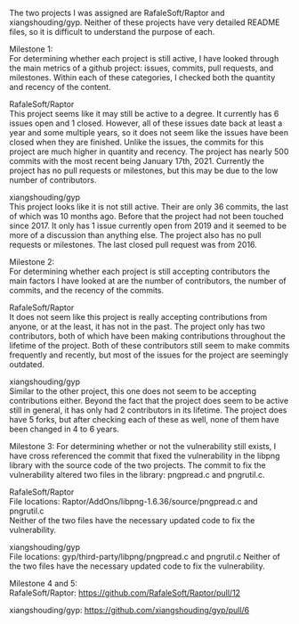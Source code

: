 The two projects I was assigned are RafaleSoft/Raptor and xiangshouding/gyp. Neither of these projects have very detailed README files, so it is difficult to understand the purpose of each.

Milestone 1:  
For determining whether each project is still active, I have looked through the main metrics of a github project: issues, commits, pull requests, and milestones. Within each of these categories, I checked both the quantity and recency of the content.

RafaleSoft/Raptor  
This project seems like it may still be active to a degree. It currently has 6 issues open and 1 closed. However, all of these issues date back at least a year and some multiple years, so it does not seem like the issues have been closed when they are finished. Unlike the issues, the commits for this project are much higher in quantity and recency. The project has nearly 500 commits with the most recent being January 17th, 2021. Currently the project has no pull requests or milestones, but this may be due to the low number of contributors. 

xiangshouding/gyp  
This project looks like it is not still active. Their are only 36 commits, the last of which was 10 months ago. Before that the project had not been touched since 2017. It only has 1 issue currently open from 2019 and it seemed to be more of a discussion than anything else. The project also has no pull requests or milestones. The last closed pull request was from 2016. 

Milestone 2:  
For determining whether each project is still accepting contributors the main factors I have looked at are the number of contributors, the number of commits, and the recency of the commits. 

RafaleSoft/Raptor  
It does not seem like this project is really accepting contributions from anyone, or at the least, it has not in the past. The project only has two contributors, both of which have been making contributions throughout the lifetime of the project. Both of these contributors still seem to make commits frequently and recently, but most of the issues for the project are seemingly outdated. 

xiangshouding/gyp  
Similar to the other project, this one does not seem to be accepting contributions either. Beyond the fact that the project does seem to be active still in general, it has only had 2 contributors in its lifetime. The project does have 5 forks, but after checking each of these as well, none of them have been changed in 4 to 6 years. 


Milestone 3:
For determining whether or not the vulnerability still exists, I have cross referenced the commit that fixed the vulnerability in the libpng library with the source code of the two projects. The commit to fix the vulnerability altered two files in the library: pngpread.c and pngrutil.c.

RafaleSoft/Raptor  
File locations: Raptor/AddOns/libpng-1.6.36/source/pngpread.c and pngrutil.c  
Neither of the two files have the necessary updated code to fix the vulnerability. 

xiangshouding/gyp  
File locations: gyp/third-party/libpng/pngpread.c and pngrutil.c 
Neither of the two files have the necessary updated code to fix the vulnerability. 


Milestone 4 and 5:  
RafaleSoft/Raptor: https://github.com/RafaleSoft/Raptor/pull/12

xiangshouding/gyp: https://github.com/xiangshouding/gyp/pull/6
